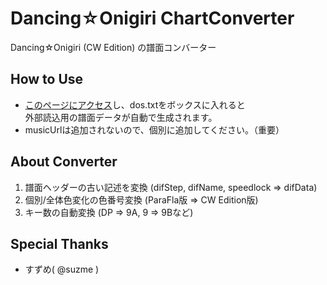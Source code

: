 # Dancing☆Onigiri ChartConverter
Dancing☆Onigiri (CW Edition) の譜面コンバーター

## How to Use
- [このページにアクセス](https://cwtickle.github.io/danoniplus-converter/index.html)し、dos.txtをボックスに入れると  
外部読込用の譜面データが自動で生成されます。
- musicUrlは追加されないので、個別に追加してください。（重要）

## About Converter
1. 譜面ヘッダーの古い記述を変換 (difStep, difName, speedlock => difData)
2. 個別/全体色変化の色番号変換 (ParaFla版 => CW Edition版)
3. キー数の自動変換 (DP => 9A, 9 => 9Bなど)

## Special Thanks
- すずめ( @suzme )
